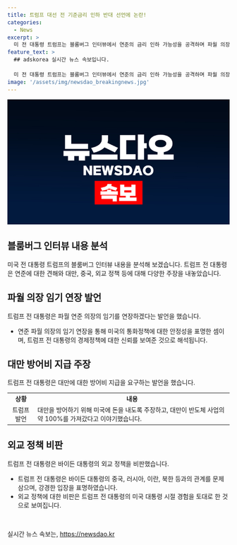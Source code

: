 ```yaml
---
title: 트럼프 대선 전 기준금리 인하 반대 선언에 논란!
categories:
  - News
excerpt: >
  미 전 대통령 트럼프는 블룸버그 인터뷰에서 연준의 금리 인하 가능성을 공격하며 파월 의장의 임기를 2028년까지 보장한다고 주장했다. 또한 대만의 방어비를 지불해야 한다고 주장하고, 바이든 행정부의 외교 정책을 비판했다. 중국, 러시아, 이란, 북한과의 관계를 언급하며 바이든을 비난했다.
feature_text: >
  ## adskorea 실시간 뉴스 속보입니다.

  미 전 대통령 트럼프는 블룸버그 인터뷰에서 연준의 금리 인하 가능성을 공격하며 파월 의장의 임기를 2028년까지 보장한다고 주장했다. 또한 대만의 방어비를 지불해야 한다고 주장하고, 바이든 행정부의 외교 정책을 비판했다. 중국, 러시아, 이란, 북한과의 관계를 언급하며 바이든을 비난했다.
image: '/assets/img/newsdao_breakingnews.jpg'
---
```


<p><img src="/assets/img/newsdao_breakingnews.jpg" alt="adskorea 속보" /></p>

<h2 data-ke-size="size26">블룸버그 인터뷰 내용 분석</h2>

<p data-ke-size="size16">미국 전 대통령 트럼프의 블룸버그 인터뷰 내용을 분석해 보겠습니다. 트럼프 전 대통령은 연준에 대한 견해와 대만, 중국, 외교 정책 등에 대해 다양한 주장을 내놓았습니다.</p>

<h2 data-ke-size="size24">파월 의장 임기 연장 발언</h2>

<p data-ke-size="size16">트럼프 전 대통령은 파월 연준 의장의 임기를 연장하겠다는 발언을 했습니다.</p>

<ul>
  <li>연준 파월 의장의 임기 연장을 통해 미국의 통화정책에 대한 안정성을 표명한 셈이며, 트럼프 전 대통령의 경제정책에 대한 신뢰를 보여준 것으로 해석됩니다.</li>
</ul>

<h2 data-ke-size="size24">대만 방어비 지급 주장</h2>

<p data-ke-size="size16">트럼프 전 대통령은 대만에 대한 방어비 지급을 요구하는 발언을 했습니다.</p>

<table>
  <tr>
    <td style="text-align: center; height: 17px;"><b>상황</b></td>
    <td style="text-align: center; height: 17px;"><b>내용</b></td>
  </tr>
  <tr>
    <td style="text-align: center; height: 17px;">트럼프 발언</td>
    <td>대만을 방어하기 위해 미국에 돈을 내도록 주장하고, 대만이 반도체 사업의 약 100%를 가져갔다고 이야기했습니다.</td>
  </tr>
</table>

<h2 data-ke-size="size24">외교 정책 비판</h2>

<p data-ke-size="size16">트럼프 전 대통령은 바이든 대통령의 외교 정책을 비판했습니다.</p>

<ul>
  <li>트럼프 전 대통령은 바이든 대통령의 중국, 러시아, 이란, 북한 등과의 관계를 문제 삼으며, 강경한 입장을 표명하였습니다.</li>
  <li>외교 정책에 대한 비판은 트럼프 전 대통령의 미국 대통령 시절 경험을 토대로 한 것으로 보여집니다.</li>
</ul>

<p data-ke-size="size16">&nbsp;</p>
실시간 뉴스 속보는, <a href="https://newsdao.kr" rel="dofollow">https://newsdao.kr</a>


